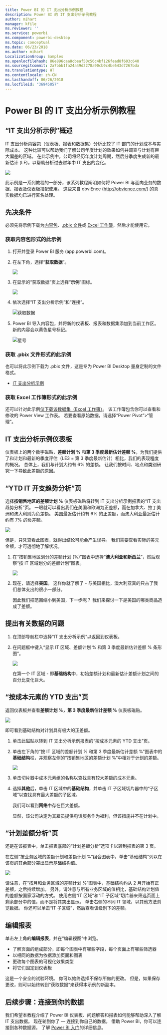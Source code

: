 ```yaml
---
title: Power BI 的 IT 支出分析示例教程
description: Power BI 的 IT 支出分析示例教程
author: mihart
manager: kfile
ms.reviewer: ''
ms.service: powerbi
ms.component: powerbi-desktop
ms.topic: conceptual
ms.date: 06/23/2018
ms.author: mihart
LocalizationGroup: Samples
ms.openlocfilehash: 86e896caa8cbeaf50c56c4bf126fead8f603c640
ms.sourcegitcommit: 2a7bbb1fa24a49d2278a90cb0c4be543d7267bda
ms.translationtype: HT
ms.contentlocale: zh-CN
ms.lasthandoff: 06/26/2018
ms.locfileid: "36945057"
---
```

# <a name="it-spend-analysis-sample-for-power-bi-take-a-tour"></a>Power BI 的 IT 支出分析示例教程

## <a name="overview-of-the-it-spend-analysis-sample"></a>“IT 支出分析示例”概述
IT 支出分析[内容包](service-organizational-content-pack-introduction.md)（仪表板、报表和数据集）分析比较了 IT 部门的计划成本与实际成本。 这种比较可以帮助我们了解公司年度计划的效果如何并调查与计划有巨大偏差的区域。 在此示例中，公司将经历年度计划周期，然后分季度生成新的最新估计 (LE)，以帮助分析过去财年中 IT 支出的变化。

![](media/sample-it-spend/it1.png)

此示例是一系列教程的一部分，该系列教程阐明如何将 Power BI 与面向业务的数据、报表及仪表板搭配使用。 这些来自 obviEnce (<http://obvience.com/>) 的真实数据均已进行匿名处理。

## <a name="prerequisites"></a>先决条件

 必须先将示例下载为[内容包](https://docs.microsoft.com/power-bi/sample-it-spend#get-the-content-pack-for-this-sample)、[.pbix 文件](http://download.microsoft.com/download/E/9/8/E98CEB6D-CEBB-41CF-BA2B-1A1D61B27D87/IT%20Spend%20Analysis%20Sample%20PBIX.pbix)或 [Excel 工作簿](http://go.microsoft.com/fwlink/?LinkId=529783)，然后才能使用它。

### <a name="get-the-content-pack-for-this-sample"></a>获取内容包形式的此示例

1. 打开并登录 Power BI 服务 (app.powerbi.com)。
2. 在左下角，选择“**获取数据**”。
   
    ![](media/sample-datasets/power-bi-get-data.png)
3. 在显示的“获取数据”页上选择“**示例**”图标。
   
   ![](media/sample-datasets/power-bi-samples-icon.png)
4. 依次选择“IT 支出分析示例”和“连接”。  
  
   ![获取数据](media/sample-it-spend/it-connect.png)
   
5. Power BI 导入内容包，并将新的仪表板、报表和数据集添加到当前工作区。 新的内容会以黄色星号标记。 
   
   ![星号](media/sample-it-spend/it-asterisk.png)
  
### <a name="get-the-pbix-file-for-this-sample"></a>获取 .pbix 文件形式的此示例

也可以将此示例下载为 .pbix 文件，这是专为 Power BI Desktop 量身定制的文件格式。 

 * [IT 支出分析示例](http://download.microsoft.com/download/E/9/8/E98CEB6D-CEBB-41CF-BA2B-1A1D61B27D87/IT%20Spend%20Analysis%20Sample%20PBIX.pbix)

### <a name="get-the-excel-workbook-for-this-sample"></a>获取 Excel 工作簿形式的此示例
还可以针对此示例[仅下载该数据集（Excel 工作簿）](http://go.microsoft.com/fwlink/?LinkId=529783)。 该工作簿包含你可以查看和修改的 Power View 工作表。 若要查看原始数据，请选择“Power Pivot”>“管理”。


## <a name="the-it-spend-analysis-sample-dashboard"></a>IT 支出分析示例仪表板
仪表板上的两个数字磁贴，**差额计划 %** 和**第 3 季度最新估计差额 %**，为我们提供了和计划和最新的季度评估（LE3 = 第 3 季度最新估计）相比，我们的表现程度的概况。 总体上，我们与计划大约有 6% 的差额。 让我们按时间、地点和类别研究一下导致此差额的原因。

## <a name="ytd-it-spend-trend-analysis-page"></a>“YTD IT 开支趋势分析”页
选择**按销售地区的差额计划 %** 仪表板磁贴将转到 IT 支出分析示例报表的“IT 支出趋势分析”页。 一眼就可以看出我们在美国和欧洲为正差额，而在加拿大、拉丁美洲和澳大利则为负差额。 美国最近估计约有 6% 的正差额，而澳大利亚最近估计约有 7% 的负差额。

![](media/sample-it-spend/it2.png)

但是，只凭查看此图表，就得出结论可能会产生误导。 我们需要查看实际的美元金额，才可透彻地了解状况。

1. 在“按销售地区划分的差额计划 (%)”图表中选择“**澳大利亚和新西兰**”，然后观察“按 IT 区域划分的差额计划”图表。

   ![](media/sample-it-spend/it3.png)
2. 现在，请选择**美国**。 这样你就了解了 - 与美国相比，澳大利亚真的只占了我们总体支出的很小一部分。

    因此我们把范围缩小到美国，下一步呢？ 我们来探讨一下是美国的哪类商品造成了差额。

## <a name="ask-questions-of-the-data"></a>提出有关数据的问题
1. 在顶部导航栏中选择“IT 支出分析示例”以返回到仪表板。
2. 在问题框中键入“显示 IT 区域、差额计划 % 和第 3 季度最新估计差额 % 条形图”。

   ![](media/sample-it-spend/it4.png)

   在第一个 IT 区域 - 即**基础结构**中，初始差额计划和最新估计差额计划之间的百分比变化巨大。

## <a name="ytd-spend-by-cost-elements-page"></a>“按成本元素的 YTD 支出”页
返回仪表板并查看**差额计划 %，第 3 季度最新估计差额 %** 仪表板磁贴。

![](media/sample-it-spend/it5.png)

即可看到基础结构对计划具有极大的正差额。

1. 单击此磁贴以转到 IT 支出分析示例报表的“按成本元素的 YTD 支出”页。
2. 单击左下角的“按 IT 区域的差额计划 % 和第 3 季度最新估计差额 %”图表中的**基础结构**栏，并观察左侧的“按销售地区的差额计划 %”中相对于计划的差额。

    ![](media/sample-it-spend/it6.png)
3. 单击切片器中成本元素组的名称以查找具有较大差额的成本元素。
4. 选择**其他**后，单击 IT 区域中的**基础结构**，并单击 IT 子区域切片器中的“子区域”以查找具有最大差额的子区域。  

   我们可以看到**网络**中存在巨大差额。

   显然，该公司决定为其雇员提供电话服务作为福利，但该措施并不在计划中。

## <a name="plan-variance-analysis-page"></a>“计划差额分析”页
还是在该报表中，单击报表底部的“计划差额分析”选项卡以转到报表的第 3 页。

在左侧“按业务区域的差额计划和差额计划 %”组合图表中，单击“基础结构”列以在该页的其余部分突出显示基础结构值。

![](media/sample-it-spend/it7.png)

请注意，在“按月和业务区域的差额计划 %”图表中，基础结构约从 2 月开始有正差额，之后持续增加。 另外，请注意与所有业务区域的值相比，基础结构计划值的差额按国家浮动的方式。 使用右侧“IT 区域”和“IT 子区域”切片器来筛选页面上剩余部分中的值，而不是将其突出显示。 单击右侧的不同 IT 领域，以其他方法浏览数据。 你还可以单击“IT 子区域”，然后查看该级别下的差额。

## <a name="edit-the-report"></a>编辑报表
单击左上角的**编辑报表**，并在“编辑视图”中浏览。

* 了解页面的组成部分，即每个图表中有哪些字段，每个页面上有哪些筛选器
* 以相同的数据为依据添加页面和图表
* 更改每个图表的可视化效果类型
* 将它们固定到仪表板

这是一个安全的试验环境。 你可以始终选择不保存所做的更改。 但是，如果保存更改，则可以始终转到“获取数据”来获得本示例的新副本。

## <a name="next-steps-connect-to-your-data"></a>后续步骤：连接到你的数据
我们希望本教程介绍了 Power BI 仪表板、问题解答和报表如何能够帮助深入了解 IT 支出数据。 现在轮到你了 — 连接到你自己的数据。 借助 Power BI，你可以连接到各种数据源。 了解 [Power BI 入门](service-get-started.md)的详细信息。

